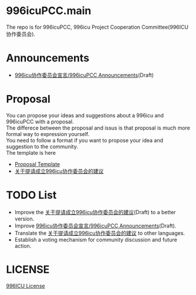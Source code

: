 # 996icuPCC.main
The repo is for 996icuPCC, 996icu Project Cooperation Committee(996ICU 协作委员会).

# Announcements
* [996icu协作委员会宣言/996icuPCC Announcements](announcements/996icuPCC_announcements.md)(Draft)


# Proposal
You can propose your ideas and suggestions about a 996icu and 996icuPCC with a proposal. <br/>
The differece between the proposal and issus is that proposal is much more formal way to expression yourself. <br/>
You need to follow a format if you want to propose your idea and suggestion to the community. <br/>
The template is here <br/>
* [Proposal Template](/proposal/proposal_template.md)
* [关于提请成立996icu协作委员会的建议](/proposal/proposal_for_996icu_project_coporation_committee_zh.CN.md)

# TODO List
* Improve the [关于提请成立996icu协作委员会的建议](/proposal/proposal_for_996icu_project_coporation_committee_zh.CN.md)(Draft) to a better version.
* Improve [996icu协作委员会宣言/996icuPCC Announcements](announcements/996icuPCC_announcements.md)(Draft).
* Translate the [关于提请成立996icu协作委员会的建议](/proposal/proposal_for_996icu_project_coporation_committee_zh.CN.md) to other languages.
* Establish a voting mechanism for community discussion and future action.

# LICENSE
[996ICU License](https://github.com/996icu/996.ICU/blob/master/LICENSE)

